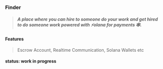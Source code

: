 ### Finder

> ##### A place where you can hire to someone do your work and get hired to do someone work powered with ⚡️olana for payments 🕸️.

#### Features

> Escrow Account, Realtime Communication, Solana Wallets etc

#### status: work in progress

